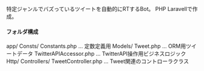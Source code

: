 特定ジャンルでバズっているツイートを自動的にRTするBot。
PHP Laravellで作成。

<h4>フォルダ構成</h4>
    app/ 
        Consts/
            Constants.php … 定数定義用
        Models/
            Tweet.php … ORM用ツイートデータ
            TwitterAPIAccessor.php … TwitterAPI操作用ビジネスロジック
        Http/
            Controllers/
                TweetController.php … Tweet関連のコントローラクラス
        